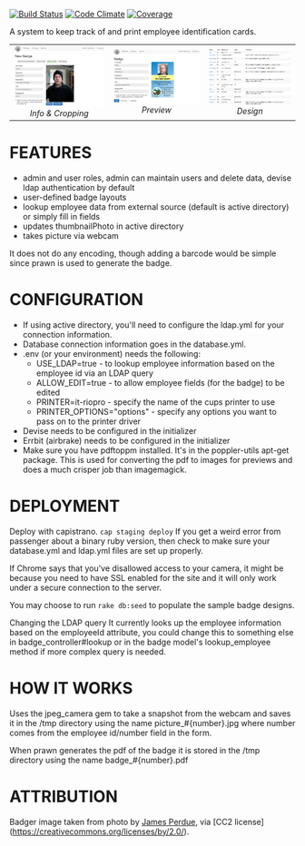 [![Build Status](https://travis-ci.org/KPB-US/badgeulator.svg?branch=master)](https://travis-ci.org/KPB-US/badgeulator)
[![Code Climate](https://codeclimate.com/github/KPB-US/badgeulator/badges/gpa.svg)](https://codeclimate.com/github/KPB-US/badgeulator) [![Coverage](https://codeclimate.com/github/KPB-US/badgeulator/badges/coverage.svg)](https://codeclimate.com/github/KPB-US/badgeulator)

A system to keep track of and print employee identification cards.  

<table>
<tr>
<td align="center"><img src="https://raw.githubusercontent.com/KPB-US/badgeulator/master/test/samples/Selection_144.png" alt="Info &amp; Cropping"><br/><em>Info &amp; Cropping</em></td>
<td align="center"><img src="https://raw.githubusercontent.com/KPB-US/badgeulator/master/test/samples/Selection_145.png" alt="Preview"><br/><em>Preview</em></td>
<td align="center"><img src="https://raw.githubusercontent.com/KPB-US/badgeulator/master/test/samples/Selection_146.png" alt="Design"><br/><em>Design</em></td>
</tr>
</table>

# FEATURES

- admin and user roles, admin can maintain users and delete data, devise ldap authentication by default
- user-defined badge layouts
- lookup employee data from external source (default is active directory) or simply fill in fields
- updates thumbnailPhoto in active directory
- takes picture via webcam

It does not do any encoding, though adding a barcode would be simple since prawn is used to generate the badge.

# CONFIGURATION

- If using active directory, you'll need to configure the ldap.yml for your connection information.
- Database connection information goes in the database.yml.
- .env (or your environment) needs the following:
  - USE_LDAP=true - to lookup employee information based on the employee id via an LDAP query
  - ALLOW_EDIT=true - to allow employee fields (for the badge) to be edited
  - PRINTER=it-riopro - specify the name of the cups printer to use
  - PRINTER_OPTIONS="options" - specify any options you want to pass on to the printer driver
- Devise needs to be configured in the initializer
- Errbit (airbrake) needs to be configured in the initializer
- Make sure you have pdftoppm installed.  It's in the poppler-utils apt-get package.  This is used for
converting the pdf to images for previews and does a much crisper job than imagemagick.

# DEPLOYMENT

Deploy with capistrano.  `cap staging deploy`
If you get a weird error from passenger about a binary ruby version, then check to make sure your database.yml and ldap.yml files are set up properly.

If Chrome says that you've disallowed access to your camera, it might be because you need to have SSL enabled for the site and it will only work under a secure connection to the server.

You may choose to run `rake db:seed` to populate the sample badge designs.

Changing the LDAP query
It currently looks up the employee information based on the employeeId attribute, you could change this to something else in badge_controller#lookup or in the badge model's lookup_employee method if more complex query is needed.

# HOW IT WORKS

Uses the jpeg_camera gem to take a snapshot from the webcam and saves it in the /tmp directory using the name picture_#{number}.jpg where number comes from the employee id/number field in the form.

When prawn generates the pdf of the badge it is stored in the /tmp directory using the name badge_#{number}.pdf

# ATTRIBUTION

Badger image taken from photo by [James Perdue](https://www.flickr.com/photos/rvguy/3860650150), via [CC2 license] (https://creativecommons.org/licenses/by/2.0/).
